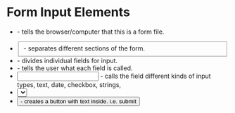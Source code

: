 # Form Input Elements

* <form> - tells the browser/computer that this is a form file.
* <fieldset> - separates different sections of the form.
* <div> - divides individual fields for input.
* <label> - tells the user what each field is called.
* <input type=""> - calls the field
	different kinds of input types, text, date, checkbox, strings,
* <select name=""> - creates dropdown menu with different options.
* <button type=""> - creates a button with text inside. i.e. submit